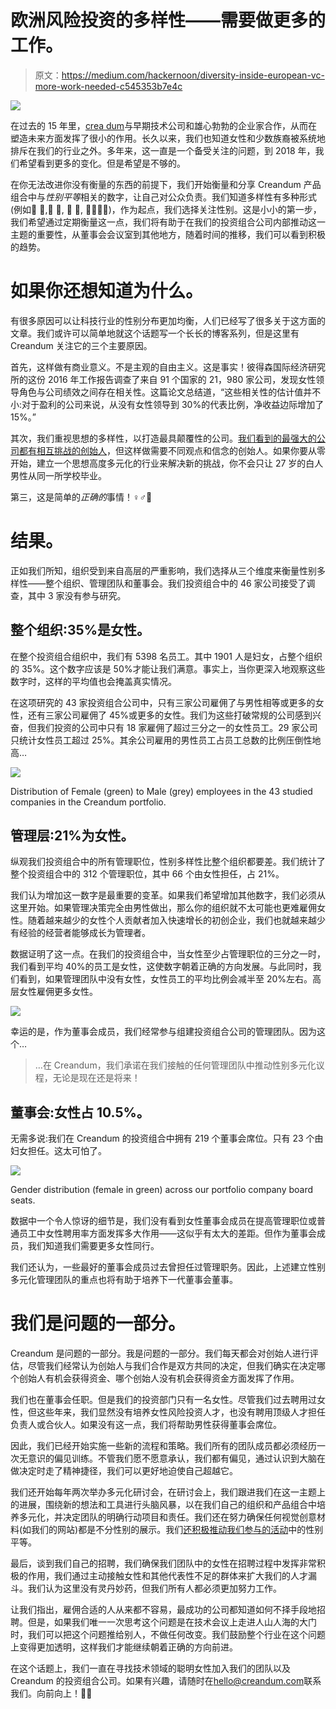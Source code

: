 # 欧洲风险投资的多样性——需要做更多的工作。

> 原文：<https://medium.com/hackernoon/diversity-inside-european-vc-more-work-needed-c545353b7e4c>

![](img/f013dedb1954e5e06e2b0efe9b1050c0.png)

在过去的 15 年里，[crea dum](http://creandum.com)与早期技术公司和雄心勃勃的企业家合作，从而在塑造未来方面发挥了很小的作用。长久以来，我们也知道女性和少数族裔被系统地排斥在我们的行业之外。多年来，这一直是一个备受关注的问题，到 2018 年，我们希望看到更多的变化。但是希望是不够的。

在你无法改进你没有衡量的东西的前提下，我们开始衡量和分享 Creandum 产品组合中与*性别平等*相关的数字，让自己对公众负责。我们知道多样性有多种形式(例如👩 👱,👴 👵, 🕌 🕍, 🤘🏻🤘🏿)，作为起点，我们选择关注性别。这是小小的第一步，我们希望通过定期衡量这一点，我们将有助于在我们的投资组合公司内部推动这一主题的重要性，从董事会会议室到其他地方，随着时间的推移，我们可以看到积极的趋势。

# 如果你还想知道为什么。

有很多原因可以让科技行业的性别分布更加均衡，人们已经写了很多关于这方面的文章。我们或许可以简单地就这个话题写一个长长的博客系列，但是这里有 Creandum 关注它的三个主要原因。

首先，这样做有商业意义。不是主观的自由主义。这是事实！彼得森国际经济研究所的这份 2016 年工作报告调查了来自 91 个国家的 21，980 家公司，发现女性领导角色与公司绩效之间存在相关性。这篇论文总结道，“这些相关性的估计值并不小:对于盈利的公司来说，从没有女性领导到 30%的代表比例，净收益边际增加了 15%。”

其次，我们重视思想的多样性，以打造最具颠覆性的公司。[我们看到的最强大的公司都有相互挑战的创始人](https://blog.creandum.com/10-years-later-getting-to-know-spotify-before-series-a-2279e7e54be0)，但这样做需要不同观点和信念的创始人。如果你要从零开始，建立一个思想高度多元化的行业来解决新的挑战，你不会只让 27 岁的白人男性从同一所学校毕业。

第三，这是简单的*正确的*事情！♀︎♂︎🦄

# 结果。

正如我们所知，组织受到来自高层的严重影响，我们选择从三个维度来衡量性别多样性——整个组织、管理团队和董事会。我们投资组合中的 46 家公司接受了调查，其中 3 家没有参与研究。

## 整个组织:35%是女性。

在整个投资组合组织中，我们有 5398 名员工。其中 1901 人是妇女，占整个组织的 35%。这个数字应该是 50%才能让我们满意。事实上，当你更深入地观察这些数字时，这样的平均值也会掩盖真实情况。

在这项研究的 43 家投资组合公司中，只有三家公司雇佣了与男性相等或更多的女性，还有三家公司雇佣了 45%或更多的女性。我们为这些打破常规的公司感到兴奋，但我们投资的公司中只有 18 家雇佣了超过三分之一的女性员工。29 家公司只统计女性员工超过 25%。其余公司雇用的男性员工占员工总数的比例压倒性地高…

![](img/82a907f6396a30f7c4ba0bda95df4a6b.png)

Distribution of Female (green) to Male (grey) employees in the 43 studied companies in the Creandum portfolio.

## 管理层:21%为女性。

纵观我们投资组合中的所有管理职位，性别多样性比整个组织都要差。我们统计了整个投资组合中的 312 个管理职位，其中 66 个由女性担任，占 21%。

我们认为增加这一数字是最重要的变革。如果我们希望增加其他数字，我们必须从这里开始。如果管理决策完全由男性做出，那么你的组织就不太可能也更难雇佣女性。随着越来越少的女性个人贡献者加入快速增长的初创企业，我们也就越来越少有经验的经营者能够成长为管理者。

数据证明了这一点。在我们的投资组合中，当女性至少占管理职位的三分之一时，我们看到平均 40%的员工是女性，这使数字朝着正确的方向发展。与此同时，我们看到，如果管理团队中没有女性，女性员工的平均比例会减半至 20%左右。高层女性雇佣更多女性。

![](img/917a0b6a8440000866f44406a8ef5743.png)

幸运的是，作为董事会成员，我们经常参与组建投资组合公司的管理团队。因为这个…

> …在 Creandum，我们承诺在我们接触的任何管理团队中推动性别多元化议程，无论是现在还是将来！

## 董事会:女性占 10.5%。

无需多说:我们在 Creandum 的投资组合中拥有 219 个董事会席位。只有 23 个由妇女担任。这太可怕了。

![](img/0b767b2e5168dec1d9e54746594b2689.png)

Gender distribution (female in green) across our portfolio company board seats.

数据中一个令人惊讶的细节是，我们没有看到女性董事会成员在提高管理职位或普通员工中女性聘用率方面发挥多大作用——这似乎有太大的差距。但作为董事会成员，我们知道我们需要更多女性同行。

我们还认为，一些最好的董事会成员过去曾担任过管理职务。因此，上述建立性别多元化管理团队的重点也将有助于培养下一代董事会董事。

# 我们是问题的一部分。

Creandum 是问题的一部分。我是问题的一部分。我们每天都会对创始人进行评估，尽管我们经常认为创始人与我们合作是双方共同的决定，但我们确实在决定哪个创始人有机会获得资金、哪个创始人没有机会获得资金方面发挥了作用。

我们也在董事会任职。但是我们的投资部门只有一名女性。尽管我们过去聘用过女性，但这些年来，我们显然没有培养女性风险投资人才，也没有聘用顶级人才担任负责人或合伙人。如果没有这一点，我们将帮助男性获得董事会席位。

因此，我们已经开始实施一些新的流程和策略。我们所有的团队成员都必须经历一次无意识的偏见训练。不管我们愿不愿意承认，我们都有偏见，通过认识到大脑在做决定时走了精神捷径，我们可以更好地迫使自己超越它。

我们还开始每年两次举办多元化研讨会，在研讨会上，我们跟进我们在这一主题上的进展，围绕新的想法和工具进行头脑风暴，以在我们自己的组织和产品组合中培养多元化，并决定团队的明确行动项目和责任。我们还在努力确保任何视觉创意材料(如我们的网站)都是不分性别的展示。我们[还积极推动我们参与的活动](/startup-grind/fighting-inequality-through-silence-1d6fb1201326)中的性别平等。

最后，谈到我们自己的招聘，我们确保我们团队中的女性在招聘过程中发挥非常积极的作用，我们通过主动接触女性和其他代表性不足的群体来扩大我们的人才漏斗。我们认为这里没有灵丹妙药，但我们所有人都必须更加努力工作。

让我们指出，雇佣合适的人从来都不容易，最成功的公司都知道如何不择手段地招聘。但是，如果我们唯一一次思考这个问题是在技术会议上走进人山人海的大门时，我们可以把这个问题推给别人，不做任何改变。我们鼓励整个行业在这个问题上变得更加透明，这样我们才能继续朝着正确的方向前进。

在这个话题上，我们一直在寻找技术领域的聪明女性加入我们的团队以及 Creandum 的投资组合公司。如果有兴趣，请随时在[hello@creandum.com](mailto:hello@creandum.com)联系我们。向前向上！💪👊